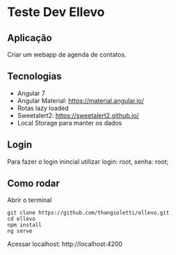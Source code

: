 # Teste Dev Ellevo

## Aplicação

Criar um webapp de agenda de contatos.

## Tecnologias

- Angular 7
- Angular Material: https://material.angular.io/
- Rotas lazy loaded
- Sweetalert2: https://sweetalert2.github.io/
- Local Storage para manter os dados

## Login

Para fazer o login inincial utilizar login: root, senha: root;

## Como rodar

Abrir o terminal

```
git clone https://github.com/thangioletti/ellevo.git
cd ellevo
npm install
ng serve
```

Acessar localhost: http://localhost:4200
